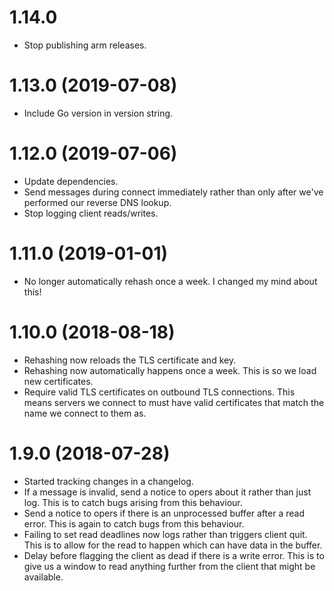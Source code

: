 # 1.14.0

* Stop publishing arm releases.


# 1.13.0 (2019-07-08)

* Include Go version in version string.


# 1.12.0 (2019-07-06)

* Update dependencies.
* Send messages during connect immediately rather than only after we've
  performed our reverse DNS lookup.
* Stop logging client reads/writes.


# 1.11.0 (2019-01-01)

* No longer automatically rehash once a week. I changed my mind about this!


# 1.10.0 (2018-08-18)

* Rehashing now reloads the TLS certificate and key.
* Rehashing now automatically happens once a week. This is so we load new
  certificates.
* Require valid TLS certificates on outbound TLS connections. This means
  servers we connect to must have valid certificates that match the name we
  connect to them as.


# 1.9.0 (2018-07-28)

* Started tracking changes in a changelog.
* If a message is invalid, send a notice to opers about it rather than just
  log. This is to catch bugs arising from this behaviour.
* Send a notice to opers if there is an unprocessed buffer after a read
  error. This is again to catch bugs from this behaviour.
* Failing to set read deadlines now logs rather than triggers client quit.
  This is to allow for the read to happen which can have data in the
  buffer.
* Delay before flagging the client as dead if there is a write error. This
  is to give us a window to read anything further from the client that
  might be available.
